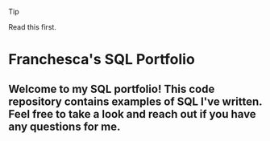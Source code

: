 > [!TIP]
> Read this first.


# Franchesca's SQL Portfolio 
## Welcome to my SQL portfolio! This code repository contains examples of SQL I've written. Feel free to take a look and reach out if you have any questions for me.
